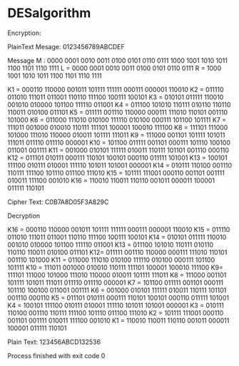 # DESalgorithm


Encryption:

PlainText Mesage: 0123456789ABCDEF

Message M : 0000 0001 0010 0011 0100 0101 0110 0111 1000 1001 1010 1011 1100 1101 1110 1111
L = 0000 0001 0010 0011 0100 0101 0110 0111
R = 1000 1001 1010 1011 1100 1101 1110 1111


K1 = 000110 110000 001011 101111 111111 000111 000001 110010
K2 = 011110 011010 111011 011001 110110 111100 100111 100101
K3 = 010101 011111 110010 001010 010000 101100 111110 011001
K4 = 011100 101010 110111 010110 110110 110011 010100 011101
K5 = 011111 001110 110000 000111 111010 110101 001110 101000
K6 = 011000 111010 010100 111110 010100 000111 101100 101111
K7 = 111011 001000 010010 110111 111101 100001 100010 111100
K8 = 111101 111000 101000 111010 110000 010011 101111 111011
K9 = 111000 001101 101111 101011 111011 011110 011110 000001
K10 = 101100 011111 001101 000111 101110 100100 011001 001111
K11 = 001000 010101 111111 010011 110111 101101 001110 000110
K12 = 011101 010111 000111 110101 100101 000110 011111 101001
K13 = 100101 111100 010111 010001 111110 101011 101001 000001
K14 = 010111 110100 001110 110111 111100 101110 011100 111010
K15 = 101111 111001 000110 001101 001111 010011 111100 001010
K16 = 110010 110011 110110 001011 000011 100001 011111 110101

Cipher Text: C0B7A8D05F3A829C

Decryption

K16 = 000110 110000 001011 101111 111111 000111 000001 110010
K15 = 011110 011010 111011 011001 110110 111100 100111 100101
K14 = 010101 011111 110010 001010 010000 101100 111110 011001
K13 = 011100 101010 110111 010110 110110 110011 010100 011101
K12= 011111 001110 110000 000111 111010 110101 001110 101000
K11 = 011000 111010 010100 111110 010100 000111 101100 101111
K10 = 111011 001000 010010 110111 111101 100001 100010 111100
K9= 111101 111000 101000 111010 110000 010011 101111 111011
K8 = 111000 001101 101111 101011 111011 011110 011110 000001
K7 = 101100 011111 001101 000111 101110 100100 011001 001111
K6 = 001000 010101 111111 010011 110111 101101 001110 000110
K5 = 011101 010111 000111 110101 100101 000110 011111 101001
K4 = 100101 111100 010111 010001 111110 101011 101001 000001
K3 = 010111 110100 001110 110111 111100 101110 011100 111010
K2 = 101111 111001 000110 001101 001111 010011 111100 001010
K1 = 110010 110011 110110 001011 000011 100001 011111 110101

Plain Text: 123456ABCD132536

Process finished with exit code 0




